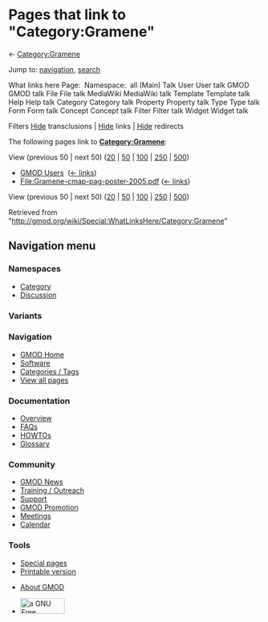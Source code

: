 <div id="mw-page-base" class="noprint">

</div>

<div id="mw-head-base" class="noprint">

</div>

<div id="content" class="mw-body" role="main">

<span id="top"></span>

<div id="mw-js-message" style="display:none;">

</div>



# <span dir="auto">Pages that link to "Category:Gramene"</span>

<div id="bodyContent">

<div id="contentSub">

← [Category:Gramene](/wiki/Category:Gramene "Category:Gramene")

</div>

<div id="jump-to-nav" class="mw-jump">

Jump to: [navigation](#mw-navigation), [search](#p-search)

</div>

<div id="mw-content-text">

What links here Page:  Namespace:  all (Main) Talk User User talk GMOD
GMOD talk File File talk MediaWiki MediaWiki talk Template Template talk
Help Help talk Category Category talk Property Property talk Type Type
talk Form Form talk Concept Concept talk Filter Filter talk Widget
Widget talk

Filters
[Hide](/mediawiki/index.php?title=Special:WhatLinksHere/Category:Gramene&hidetrans=1 "Special:WhatLinksHere/Category:Gramene")
transclusions \|
[Hide](/mediawiki/index.php?title=Special:WhatLinksHere/Category:Gramene&hidelinks=1 "Special:WhatLinksHere/Category:Gramene")
links \|
[Hide](/mediawiki/index.php?title=Special:WhatLinksHere/Category:Gramene&hideredirs=1 "Special:WhatLinksHere/Category:Gramene")
redirects

The following pages link to
**[Category:Gramene](/wiki/Category:Gramene "Category:Gramene")**:

View (previous 50 \| next 50)
([20](/mediawiki/index.php?title=Special:WhatLinksHere/Category:Gramene&limit=20 "Special:WhatLinksHere/Category:Gramene")
\|
[50](/mediawiki/index.php?title=Special:WhatLinksHere/Category:Gramene&limit=50 "Special:WhatLinksHere/Category:Gramene")
\|
[100](/mediawiki/index.php?title=Special:WhatLinksHere/Category:Gramene&limit=100 "Special:WhatLinksHere/Category:Gramene")
\|
[250](/mediawiki/index.php?title=Special:WhatLinksHere/Category:Gramene&limit=250 "Special:WhatLinksHere/Category:Gramene")
\|
[500](/mediawiki/index.php?title=Special:WhatLinksHere/Category:Gramene&limit=500 "Special:WhatLinksHere/Category:Gramene"))

- [GMOD Users](/wiki/GMOD_Users "GMOD Users") ‎
  <span class="mw-whatlinkshere-tools">([←
  links](/mediawiki/index.php?title=Special:WhatLinksHere&target=GMOD+Users "Special:WhatLinksHere"))</span>
- [File:Gramene-cmap-pag-poster-2005.pdf](/wiki/File:Gramene-cmap-pag-poster-2005.pdf "File:Gramene-cmap-pag-poster-2005.pdf")
  ‎ <span class="mw-whatlinkshere-tools">([←
  links](/mediawiki/index.php?title=Special:WhatLinksHere&target=File%3AGramene-cmap-pag-poster-2005.pdf "Special:WhatLinksHere"))</span>

View (previous 50 \| next 50)
([20](/mediawiki/index.php?title=Special:WhatLinksHere/Category:Gramene&limit=20 "Special:WhatLinksHere/Category:Gramene")
\|
[50](/mediawiki/index.php?title=Special:WhatLinksHere/Category:Gramene&limit=50 "Special:WhatLinksHere/Category:Gramene")
\|
[100](/mediawiki/index.php?title=Special:WhatLinksHere/Category:Gramene&limit=100 "Special:WhatLinksHere/Category:Gramene")
\|
[250](/mediawiki/index.php?title=Special:WhatLinksHere/Category:Gramene&limit=250 "Special:WhatLinksHere/Category:Gramene")
\|
[500](/mediawiki/index.php?title=Special:WhatLinksHere/Category:Gramene&limit=500 "Special:WhatLinksHere/Category:Gramene"))

</div>

<div class="printfooter">

Retrieved from
"<http://gmod.org/wiki/Special:WhatLinksHere/Category:Gramene>"

</div>

<div id="catlinks" class="catlinks catlinks-allhidden">

</div>

<div class="visualClear">

</div>

</div>

</div>

<div id="mw-navigation">

## Navigation menu

<div id="mw-head">



<div id="left-navigation">

<div id="p-namespaces" class="vectorTabs" role="navigation"
aria-labelledby="p-namespaces-label">

### Namespaces

- <span id="ca-nstab-category"><a href="/wiki/Category:Gramene" accesskey="c"
  title="View the category page [c]">Category</a></span>
- <span id="ca-talk"><a
  href="/mediawiki/index.php?title=Category_talk:Gramene&amp;action=edit&amp;redlink=1"
  accesskey="t"
  title="Discussion about the content page [t]">Discussion</a></span>

</div>

<div id="p-variants" class="vectorMenu emptyPortlet" role="navigation"
aria-labelledby="p-variants-label">

### 

### Variants[](#)

<div class="menu">

</div>

</div>

</div>

<div id="right-navigation">





</div>



</div>

</div>

</div>

<div id="mw-panel">

<div id="p-logo" role="banner">

<a href="/wiki/Main_Page"
style="background-image: url(http://gmod.org/images/GMOD-cogs.png);"
title="Visit the main page"></a>

</div>

<div id="p-Navigation" class="portal" role="navigation"
aria-labelledby="p-Navigation-label">

### Navigation

<div class="body">

- <span id="n-GMOD-Home">[GMOD Home](/wiki/Main_Page)</span>
- <span id="n-Software">[Software](/wiki/GMOD_Components)</span>
- <span id="n-Categories-.2F-Tags">[Categories /
  Tags](/wiki/Categories)</span>
- <span id="n-View-all-pages">[View all
  pages](/wiki/Special:AllPages)</span>

</div>

</div>

<div id="p-Documentation" class="portal" role="navigation"
aria-labelledby="p-Documentation-label">

### Documentation

<div class="body">

- <span id="n-Overview">[Overview](/wiki/Overview)</span>
- <span id="n-FAQs">[FAQs](/wiki/Category:FAQ)</span>
- <span id="n-HOWTOs">[HOWTOs](/wiki/Category:HOWTO)</span>
- <span id="n-Glossary">[Glossary](/wiki/Glossary)</span>

</div>

</div>

<div id="p-Community" class="portal" role="navigation"
aria-labelledby="p-Community-label">

### Community

<div class="body">

- <span id="n-GMOD-News">[GMOD News](/wiki/GMOD_News)</span>
- <span id="n-Training-.2F-Outreach">[Training /
  Outreach](/wiki/Training_and_Outreach)</span>
- <span id="n-Support">[Support](/wiki/Support)</span>
- <span id="n-GMOD-Promotion">[GMOD
  Promotion](/wiki/GMOD_Promotion)</span>
- <span id="n-Meetings">[Meetings](/wiki/Meetings)</span>
- <span id="n-Calendar">[Calendar](/wiki/Calendar)</span>

</div>

</div>

<div id="p-tb" class="portal" role="navigation"
aria-labelledby="p-tb-label">

### Tools

<div class="body">

- <span id="t-specialpages"><a href="/wiki/Special:SpecialPages" accesskey="q"
  title="A list of all special pages [q]">Special pages</a></span>
- <span id="t-print"><a
  href="/mediawiki/index.php?title=Special:WhatLinksHere/Category:Gramene&amp;printable=yes"
  rel="alternate" accesskey="p"
  title="Printable version of this page [p]">Printable version</a></span>

</div>

</div>

</div>

</div>

<div id="footer" role="contentinfo">

- <span id="footer-places-about">[About
  GMOD](/wiki/GMOD:About "GMOD:About")</span>

<!-- -->

- <span id="footer-copyrightico">[<img src="http://www.gnu.org/graphics/gfdl-logo-small.png" width="88"
  height="31" alt="a GNU Free Documentation License" />](http://www.gnu.org/licenses/fdl-1.3.html)</span>


<div style="clear:both">

</div>

</div>
